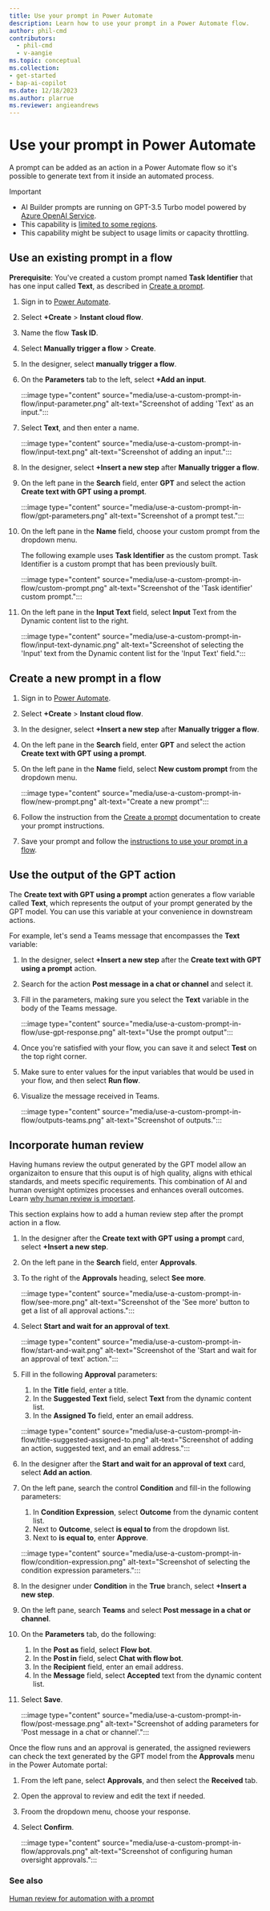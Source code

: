 ```yaml
---
title: Use your prompt in Power Automate
description: Learn how to use your prompt in a Power Automate flow.
author: phil-cmd
contributors:
  - phil-cmd
  - v-aangie
ms.topic: conceptual
ms.collection: 
- get-started
- bap-ai-copilot
ms.date: 12/18/2023
ms.author: plarrue
ms.reviewer: angieandrews
---
```


# Use your prompt in Power Automate

A prompt can be added as an action in a Power Automate flow so it's possible to generate text from it inside an automated process.

> [!IMPORTANT]
> - AI Builder prompts are running on GPT-3.5 Turbo model powered by [Azure OpenAI Service](/azure/ai-services/openai/whats-new).
> - This capability is [limited to some regions](availability-region.md#prompts).
> - This capability might be subject to usage limits or capacity throttling.

## Use an existing prompt in a flow

**Prerequisite**: You've created a custom prompt named **Task Identifier** that has one input called **Text**, as described in [Create a prompt](create-a-custom-prompt.md).

1. Sign in to [Power Automate](https://make.powerautomate.com/).
1. Select **+Create** > **Instant cloud flow**.
1. Name the flow **Task ID**.
1. Select **Manually trigger a flow** > **Create**.
1. In the designer, select **manually trigger a flow**.
1. On the **Parameters** tab to the left, select **+Add an input**.

    :::image type="content" source="media/use-a-custom-prompt-in-flow/input-parameter.png" alt-text="Screenshot of adding 'Text' as an input.":::

1. Select **Text**, and then enter a name.  

    :::image type="content" source="media/use-a-custom-prompt-in-flow/input-text.png" alt-text="Screenshot of adding an input.":::

1. In the designer, select **+Insert a new step** after **Manually trigger a flow**.
1. On the left pane in the **Search** field, enter **GPT** and select the action **Create text with GPT using a prompt**.

    :::image type="content" source="media/use-a-custom-prompt-in-flow/gpt-parameters.png" alt-text="Screenshot of a prompt test.":::

1. On the left pane in the **Name** field, choose your custom prompt from the dropdown menu.

    The following example uses **Task Identifier** as the custom prompt. Task Identifier is a custom prompt that has been previously built.

    :::image type="content" source="media/use-a-custom-prompt-in-flow/custom-prompt.png" alt-text="Screenshot of the 'Task identifier' custom prompt.":::

1. On the left pane in the **Input Text** field, select **Input** Text from the Dynamic content list to the right.

    :::image type="content" source="media/use-a-custom-prompt-in-flow/input-text-dynamic.png" alt-text="Screenshot of selecting the 'Input' text from the Dynamic content list for the 'Input Text' field.":::

## Create a new prompt in a flow

1. Sign in to [Power Automate](https://make.powerautomate.com/).
1. Select **+Create** > **Instant cloud flow**.
1. In the designer, select **+Insert a new step** after **Manually trigger a flow**.
1. On the left pane in the **Search** field, enter **GPT** and select the action **Create text with GPT using a prompt**.
1. On the left pane in the **Name** field, select **New custom prompt** from the dropdown menu.

    :::image type="content" source="media/use-a-custom-prompt-in-flow/new-prompt.png" alt-text="Create a new prompt":::

1. Follow the instruction from the [Create a prompt](create-a-custom-prompt.md) documentation to create your prompt instructions.
1. Save your prompt and follow the [instructions to use your prompt in a flow](use-a-custom-prompt-in-flow.md#use-an-existing-prompt-in-a-flow).

## Use the output of the GPT action

The **Create text with GPT using a prompt** action generates a flow variable called **Text**, which represents the output of your prompt generated by the GPT model. You can use this variable at your convenience in downstream actions.

For example, let's send a Teams message that encompasses the **Text** variable:

1. In the designer, select **+Insert a new step** after the **Create text with GPT using a prompt** action.
1. Search for the action **Post message in a chat or channel** and select it.
1. Fill in the parameters, making sure you select the **Text** variable in the body of the Teams message.

   :::image type="content" source="media/use-a-custom-prompt-in-flow/use-gpt-response.png" alt-text="Use the prompt output":::

1. Once you're satisfied with your flow, you can save it and select **Test** on the top right corner.
1. Make sure to enter values for the input variables that would be used in your flow, and then select **Run flow**.
1. Visualize the message received in Teams.

   :::image type="content" source="media/use-a-custom-prompt-in-flow/outputs-teams.png" alt-text="Screenshot of outputs.":::

## Incorporate human review

Having humans review the output generated by the GPT model allow an organizaiton to ensure that this ouput is of high quality, aligns with ethical standards, and meets specific requirements. This combination of AI and human oversight optimizes processes and enhances overall outcomes. Learn [why human review is important](azure-openai-human-review.md).

This section explains how to add a human review step after the prompt action in a flow.

1. In the designer after the **Create text with GPT using a prompt** card, select **+Insert a new step**.
1. On the left pane in the **Search** field, enter **Approvals**.
1. To the right of the **Approvals** heading, select **See more**.

    :::image type="content" source="media/use-a-custom-prompt-in-flow/see-more.png" alt-text="Screenshot of the 'See more' button to get a list of all approval actions.":::

1. Select **Start and wait for an approval of text**.

    :::image type="content" source="media/use-a-custom-prompt-in-flow/start-and-wait.png" alt-text="Screenshot of the 'Start and wait for an approval of text' action.":::

1. Fill in the following **Approval** parameters:
    1. In the **Title** field, enter a title.
    1. In the **Suggested Text** field, select **Text** from the dynamic content list.
    1. In the **Assigned To** field, enter an email address.

    :::image type="content" source="media/use-a-custom-prompt-in-flow/title-suggested-assigned-to.png" alt-text="Screenshot of adding an action, suggested text, and an email address.":::

1. In the designer after the **Start and wait for an approval of text** card, select **Add an action**.

1. On the left pane, search the control **Condition** and fill-in the following parameters:
    1. In **Condition Expression**, select **Outcome** from the dynamic content list.
    1. Next to **Outcome**, select **is equal to** from the dropdown list.
    1. Next to **is equal to**, enter **Approve**.

    :::image type="content" source="media/use-a-custom-prompt-in-flow/condition-expression.png" alt-text="Screenshot of selecting the condition expression parameters.":::

1. In the designer under **Condition** in the **True** branch, select **+Insert a new step**.
1. On the left pane, search **Teams** and select **Post message in a chat or channel**.
1. On the **Parameters** tab, do the following:
    1. In the **Post as** field, select **Flow bot**.
    1. In the **Post in** field, select **Chat with flow bot**.
    1. In the **Recipient** field, enter an email address.
    1. In the **Message** field, select **Accepted** text from the dynamic content list.
1. Select **Save**.

    :::image type="content" source="media/use-a-custom-prompt-in-flow/post-message.png" alt-text="Screenshot of adding parameters for 'Post message in a chat or channel'.":::

Once the flow runs and an approval is generated, the assigned reviewers can check the text generated by the GPT model from the **Approvals** menu in the Power Automate portal:

1. From the left pane, select **Approvals**, and then select the **Received** tab.  
1. Open the approval to review and edit the text if needed.
1. Froom the dropdown menu, choose your response.
1. Select **Confirm**.

    :::image type="content" source="media/use-a-custom-prompt-in-flow/approvals.png" alt-text="Screenshot of configuring human oversight approvals.":::

### See also

[Human review for automation with a prompt](azure-openai-human-review.md)
